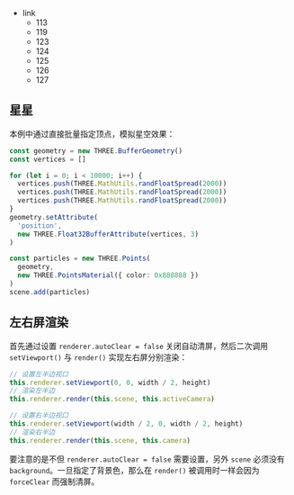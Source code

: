- link
  - 113
  - 119
  - 123
  - 124
  - 125
  - 126
  - 127

## 星星

本例中通过直接批量指定顶点，模拟星空效果：

```typescript
const geometry = new THREE.BufferGeometry()
const vertices = []

for (let i = 0; i < 10000; i++) {
  vertices.push(THREE.MathUtils.randFloatSpread(2000))
  vertices.push(THREE.MathUtils.randFloatSpread(2000))
  vertices.push(THREE.MathUtils.randFloatSpread(2000))
}
geometry.setAttribute(
  'position',
  new THREE.Float32BufferAttribute(vertices, 3)
)

const particles = new THREE.Points(
  geometry,
  new THREE.PointsMaterial({ color: 0x888888 })
)
scene.add(particles)
```

## 左右屏渲染

首先通过设置 `renderer.autoClear = false` 关闭自动清屏，然后二次调用 `setViewport()` 与 `render()` 实现左右屏分别渲染：

```typescript
// 设置左半边视口
this.renderer.setViewport(0, 0, width / 2, height)
// 渲染左半边
this.renderer.render(this.scene, this.activeCamera)

// 设置右半边视口
this.renderer.setViewport(width / 2, 0, width / 2, height)
// 渲染右半边
this.renderer.render(this.scene, this.camera)
```

要注意的是不但 `renderer.autoClear = false` 需要设置，另外 `scene` 必须没有 `background`。一旦指定了背景色，那么在 `render()` 被调用时一样会因为 `forceClear` 而强制清屏。
